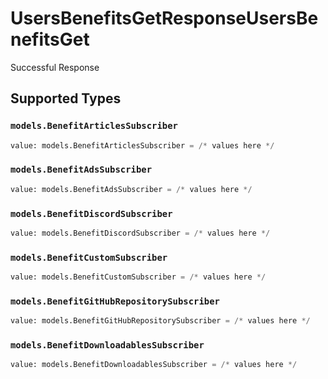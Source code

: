 # UsersBenefitsGetResponseUsersBenefitsGet

Successful Response


## Supported Types

### `models.BenefitArticlesSubscriber`

```python
value: models.BenefitArticlesSubscriber = /* values here */
```

### `models.BenefitAdsSubscriber`

```python
value: models.BenefitAdsSubscriber = /* values here */
```

### `models.BenefitDiscordSubscriber`

```python
value: models.BenefitDiscordSubscriber = /* values here */
```

### `models.BenefitCustomSubscriber`

```python
value: models.BenefitCustomSubscriber = /* values here */
```

### `models.BenefitGitHubRepositorySubscriber`

```python
value: models.BenefitGitHubRepositorySubscriber = /* values here */
```

### `models.BenefitDownloadablesSubscriber`

```python
value: models.BenefitDownloadablesSubscriber = /* values here */
```

